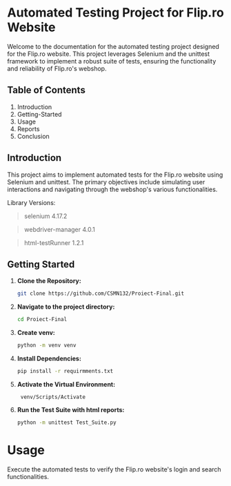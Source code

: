 # Automated Testing Project for Flip.ro Website
Welcome to the documentation for the automated testing project designed for the Flip.ro website. This project leverages Selenium and the unittest framework to implement a robust suite of tests, ensuring the functionality and reliability of Flip.ro's webshop.

## Table of Contents
1. Introduction 
2. Getting-Started
3. Usage
4. Reports
5. Conclusion

## Introduction
   This project aims to implement automated tests for the Flip.ro website using Selenium and unittest. The primary objectives include simulating user interactions and navigating through the webshop's various functionalities.

Library Versions:
 >selenium 4.17.2

 >webdriver-manager 4.0.1

 >html-testRunner 1.2.1

## Getting Started

1. **Clone the Repository:**

    ```bash
    git clone https://github.com/CSMN132/Proiect-Final.git
    ```

2. **Navigate to the project directory:**
    
    ```bash
    cd Proiect-Final
    ```

3. **Create venv:**
    
    ```bash
    python -m venv venv
    ```
    
4. **Install Dependencies:**

    ```bash
    pip install -r requirmments.txt
    ```

5. **Activate the Virtual Environment:**
    
    ```Terminal
     venv/Scripts/Activate  
    ```
    
6. **Run the Test Suite with html reports:**

    ```bash
    python -m unittest Test_Suite.py
    ```

# Usage

Execute the automated tests to verify the Flip.ro website's login and search functionalities.
